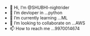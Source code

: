 - 👋 Hi, I’m @SHUBHI-nightrider
- 👀 I’m devloper in ...python
- 🌱 I’m currently learning ...ML
- 💞️ I’m looking to collaborate on ...AWS
- 📫 How to reach me ...9970014674

<!---
SHUBHI-nightrider/SHUBHI-nightrider is a ✨ special ✨ repository because its `README.md` (this file) appears on your GitHub profile.
You can click the Preview link to take a look at your changes.
--->
